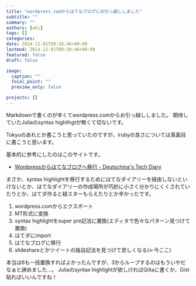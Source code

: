 ```yaml
---
title: "wordpress.comからはてなブログにお引っ越ししました"
subtitle: ""
summary: ""
authors: [aki]
tags: []
categories: 
date: 2014-12-01T00:28:46+00:00
lastmod: 2014-12-01T00:28:46+00:00
featured: false
draft: false

image:
  caption: ""
  focal_point: ""
  preview_only: false

projects: []
---
```

Markdownで書くのが辛くてwordpress.comからお引っ越ししました。 期待していたJuliaのsyntax highlihgtが無くて切ないです。

Tokyuのあれとか書こうと思っていたのですが、irubyの良さについては真面目に書こうと思います。

基本的に参考にしたのはこのサイトです。

- [Wordpressからはてなブログへ移行 - Deutschina&#39;s Tech Diary](http://deutschina.hatenablog.com/entry/2013/07/06/180717)

まさか、syntax highlightを移行するためにはてなダイアリーを経由しないといけないとか、はてなダイアリーの作成場所が巧妙に小さく分かりにくくされていたりとか、はてダ作ると緑スターもらえたりとか辛かったです。

1. wordpress.comからエクスポート
2. MT形式に変換
3. syntax highlightをsuper pre記法に置換(エディタで色々なパターン見つけて置換)
4. はてダにimport
5. はてなブログに移行
6. slideshareとかツイートの独自記法を見つけて悲しくなる(←今ここ)

本当は6も一括置換すればよかったんですが、3からループするのはもういやだなぁと諦めました...。 Juliaのsyntax highlightが欲しければQiitaに書くか、Gist貼ればいいんですね！


